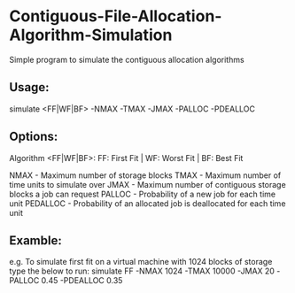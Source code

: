 # Contiguous-File-Allocation-Algorithm-Simulation
Simple program to simulate the contiguous allocation algorithms   

## Usage:
simulate <FF|WF|BF> -NMAX <number> -TMAX <number> -JMAX <number> -PALLOC <number> -PDEALLOC <number>
  
## Options:
Algorithm <FF|WF|BF>: FF: First Fit | WF: Worst Fit | BF: Best Fit

NMAX - Maximum number of storage blocks
TMAX - Maximum number of time units to simulate over
JMAX - Maximum number of contiguous storage blocks a job can request
PALLOC - Probability of a new job for each time unit
PEDALLOC - Probability of an allocated job is deallocated for each time unit

## Examble:
e.g. To simulate first fit on a virtual machine with 1024 blocks of storage type the below to run:
simulate FF -NMAX 1024 -TMAX 10000 -JMAX 20 -PALLOC 0.45 -PDEALLOC 0.35
